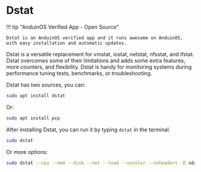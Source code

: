 # Dstat

!!! tip "AnduinOS Verified App - Open Source"

    Dstat is an AnduinOS verified app and it runs awesome on AnduinOS, with easy installation and automatic updates.

Dstat is a versatile replacement for vmstat, iostat, netstat, nfsstat, and ifstat. Dstat overcomes some of their limitations and adds some extra features, more counters, and flexibility. Dstat is handy for monitoring systems during performance tuning tests, benchmarks, or troubleshooting.

Dstat has two sources, you can:

```bash
sudo apt install dstat
```

Or:

```bash
sudo apt install pcp
```

After installing Dstat, you can run it by typing `dstat` in the terminal.

```bash
sudo dstat
```

Or more options:

```bash
sudo dstat --cpu --mem --disk --net --load --nocolor --noheaders -D sda,nvme1n1,nvme0n1
```
